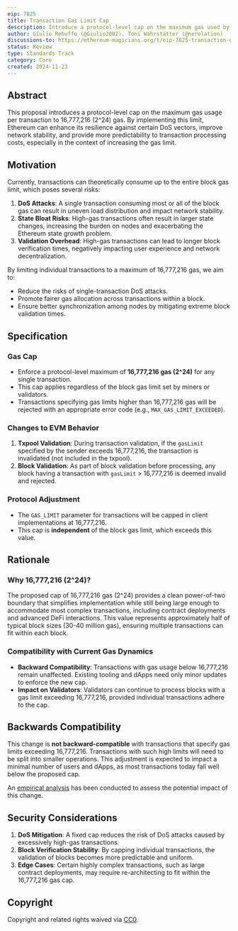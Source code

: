 ```yaml
---
eip: 7825
title: Transaction Gas Limit Cap
description: Introduce a protocol-level cap on the maximum gas used by a transaction to 16,777,216 (2^24).
author: Giulio Rebuffo (@Giulio2002), Toni Wahrstätter (@nerolation)
discussions-to: https://ethereum-magicians.org/t/eip-7825-transaction-gas-limit-cap/21848
status: Review
type: Standards Track
category: Core
created: 2024-11-23
---
```


## Abstract

This proposal introduces a protocol-level cap on the maximum gas usage per transaction to 16,777,216 (2^24) gas. By implementing this limit, Ethereum can enhance its resilience against certain DoS vectors, improve network stability, and provide more predictability to transaction processing costs, especially in the context of increasing the gas limit.

## Motivation

Currently, transactions can theoretically consume up to the entire block gas limit, which poses several risks:

1. **DoS Attacks**: A single transaction consuming most or all of the block gas can result in uneven load distribution and impact network stability.  
2. **State Bloat Risks**: High-gas transactions often result in larger state changes, increasing the burden on nodes and exacerbating the Ethereum state growth problem.  
3. **Validation Overhead**: High-gas transactions can lead to longer block verification times, negatively impacting user experience and network decentralization.

By limiting individual transactions to a maximum of 16,777,216 gas, we aim to:

- Reduce the risks of single-transaction DoS attacks.  
- Promote fairer gas allocation across transactions within a block.  
- Ensure better synchronization among nodes by mitigating extreme block validation times.

## Specification

### Gas Cap

- Enforce a protocol-level maximum of **16,777,216 gas (2^24)** for any single transaction.  
- This cap applies regardless of the block gas limit set by miners or validators.  
- Transactions specifying gas limits higher than 16,777,216 gas will be rejected with an appropriate error code (e.g., `MAX_GAS_LIMIT_EXCEEDED`).  

### Changes to EVM Behavior

1. **Txpool Validation**: During transaction validation, if the `gasLimit` specified by the sender exceeds 16,777,216, the transaction is invalidated (not included in the txpool). 
2. **Block Validation**: As part of block validation before processing, any block having a transaction with `gasLimit` > 16,777,216 is deemed invalid and rejected.

### Protocol Adjustment

- The `GAS_LIMIT` parameter for transactions will be capped in client implementations at 16,777,216.  
- This cap is **independent** of the block gas limit, which exceeds this value.  

## Rationale

### Why 16,777,216 (2^24)?

The proposed cap of 16,777,216 gas (2^24) provides a clean power-of-two boundary that simplifies implementation while still being large enough to accommodate most complex transactions, including contract deployments and advanced DeFi interactions. This value represents approximately half of typical block sizes (30-40 million gas), ensuring multiple transactions can fit within each block.

### Compatibility with Current Gas Dynamics

- **Backward Compatibility**: Transactions with gas usage below 16,777,216 remain unaffected. Existing tooling and dApps need only minor updates to enforce the new cap.
- **Impact on Validators**: Validators can continue to process blocks with a gas limit exceeding 16,777,216, provided individual transactions adhere to the cap.

## Backwards Compatibility

This change is **not backward-compatible** with transactions that specify gas limits exceeding 16,777,216. Transactions with such high limits will need to be split into smaller operations. This adjustment is expected to impact a minimal number of users and dApps, as most transactions today fall well below the proposed cap.

An [empirical analysis](../assets/eip-7825/analysis.md) has been conducted to assess the potential impact of this change.

## Security Considerations

1. **DoS Mitigation**: A fixed cap reduces the risk of DoS attacks caused by excessively high-gas transactions.  
2. **Block Verification Stability**: By capping individual transactions, the validation of blocks becomes more predictable and uniform.  
3. **Edge Cases**: Certain highly complex transactions, such as large contract deployments, may require re-architecting to fit within the 16,777,216 gas cap.

## Copyright

Copyright and related rights waived via [CC0](../LICENSE.md).  
